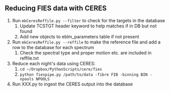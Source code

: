 Reducing FIES data with CERES
-----------------------------

   1. Run ```mkCeresReffile.py --filter``` to check for the targets in the database
      1. Update TCSTGT header keyword to help matches if in DB but not found
      1. Add new objects to eblm_parameters table if not present
   1. Run ```mkCeresReffile.py --reffile``` to make the reference file and add a row to the database for each spectrum
      1. Check the spectral type and proper motion etc. are included in reffile.txt
   1. Reduce each night's data using CERES:
      1. ```cd ~/Dropbox/PythonScripts/cere/fies```
      1. ```python fiespipe.py /path/to/data -fibre FIB -binning BIN -npools NPOOLS```
   1. Run XXX.py to ingest the CERES output into the database
